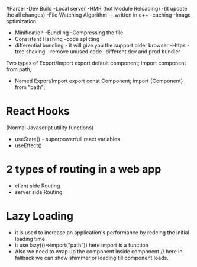 #Parcel
-Dev Build
-Local server
-HMR (hot Module Reloading) -(it update the all changes)
-File Watching Algorithm -- written in c++
-caching
-Image optimization
- Minification
-Bundling
-Compressing the file
- Consistent Hashing
-code splitting
- differential bundling - it will give you the support older browser
-Https
-tree shaking - remove unused code
-different dev and prod bundler




Two types of Export/Import 
export default component;
import component from path;
- Named Export/Import
export const Component;
import {Component} from "path";


# React Hooks
(Normal Javascript utility functions)
- useState() - superpowerfull react variables
- useEffect() 
# 2 types of routing in a web app
- client side Routing
- server side Routing

# Lazy Loading
- it is used to increase an application's performance by redcing the initial loading time
- it use lazy(()=>import("path")) here import is a function
- Also we need to wrap up the component inside <Suspense fallback={}> component </Suspense> // here in fallback we can show shimmer or loading till component loads.
